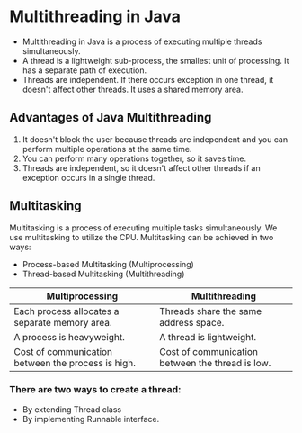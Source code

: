 # Multithreading in Java

* Multithreading in Java is a process of executing multiple threads simultaneously.
* A thread is a lightweight sub-process, the smallest unit of processing. It has a separate path of execution.
* Threads are independent. If there occurs exception in one thread, it doesn't affect other threads. It uses a shared memory area.

## Advantages of Java Multithreading
1) It doesn't block the user because threads are independent and you can perform multiple operations at the same time.
2) You can perform many operations together, so it saves time.
3) Threads are independent, so it doesn't affect other threads if an exception occurs in a single thread.

## Multitasking
Multitasking is a process of executing multiple tasks simultaneously. We use multitasking to utilize the CPU. Multitasking can be achieved in two ways:

* Process-based Multitasking (Multiprocessing)
* Thread-based Multitasking (Multithreading)

| Multiprocessing     | Multithreading |
| -----------  | ----------- |
| Each process allocates a separate memory area.   | Threads share the same address space.        |
| A process is heavyweight.    | A thread is lightweight.       |
| Cost of communication between the process is high.      | Cost of communication between the thread is low.       |

### There are two ways to create a thread:
* By extending Thread class
* By implementing Runnable interface.
